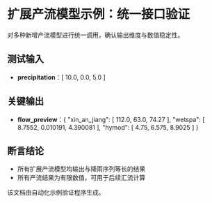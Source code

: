 # 扩展产流模型示例：统一接口验证

对多种新增产流模型进行统一调用，确认输出维度与数值稳定性。

## 测试输入

- **precipitation**：[
  10.0,
  0.0,
  5.0
]

## 关键输出

- **flow_preview**：{
  "xin_an_jiang": [
    112.0,
    63.0,
    74.27
  ],
  "wetspa": [
    8.7552,
    0.010191,
    4.390081
  ],
  "hymod": [
    4.75,
    6.575,
    8.9025
  ]
}

## 断言结论

- 所有扩展产流模型均输出与降雨序列等长的结果
- 所有产流结果为有限数值，可用于后续汇流计算

该文档由自动化示例验证程序生成。
